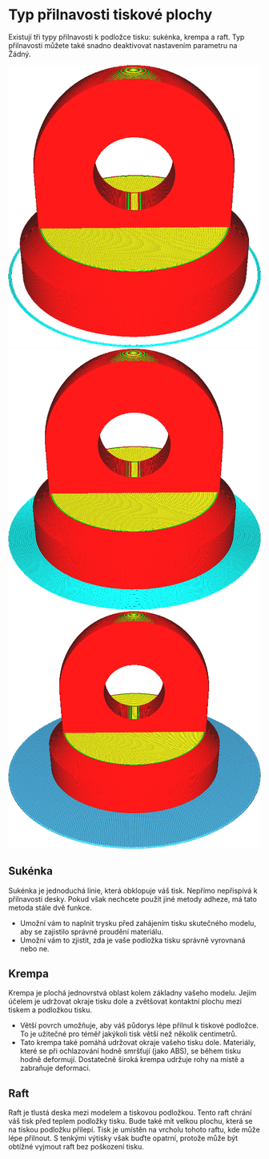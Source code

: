 Typ přilnavosti tiskové plochy
====
Existují tři typy přilnavosti k podložce tisku: sukénka, krempa a raft. Typ přilnavosti můžete také snadno deaktivovat nastavením parametru na Žádný.

![Sukénka](../../../articles/images/adhesion_type_skirt.png)
![Krempa](../../../articles/images/adhesion_type_brim.png)
![Raft](../../../articles/images/adhesion_type_raft.png)

Sukénka
----
Sukénka je jednoduchá linie, která obklopuje váš tisk. Nepřímo nepřispívá k přilnavosti desky. Pokud však nechcete použít jiné metody adheze, má tato metoda stále dvě funkce.
* Umožní vám to naplnit trysku před zahájením tisku skutečného modelu, aby se zajistilo správné proudění materiálu.
* Umožní vám to zjistit, zda je vaše podložka tisku správně vyrovnaná nebo ne.

Krempa
----
Krempa je plochá jednovrstvá oblast kolem základny vašeho modelu. Jejím účelem je udržovat okraje tisku dole a zvětšovat kontaktní plochu mezi tiskem a podložkou tisku.
* Větší povrch umožňuje, aby váš půdorys lépe přilnul k tiskové podložce. To je užitečné pro téměř jakýkoli tisk větší než několik centimetrů.
* Tato krempa také pomáhá udržovat okraje vašeho tisku dole. Materiály, které se při ochlazování hodně smršťují (jako ABS), se během tisku hodně deformují. Dostatečně široká krempa udržuje rohy na místě a zabraňuje deformaci.

Raft
----
Raft je tlustá deska mezi modelem a tiskovou podložkou. Tento raft chrání váš tisk před teplem podložky tisku. Bude také mít velkou plochu, která se na tiskou podložku přilepí. Tisk je umístěn na vrcholu tohoto raftu, kde může lépe přilnout. S tenkými výtisky však buďte opatrní, protože může být obtížné vyjmout raft bez poškození tisku.
